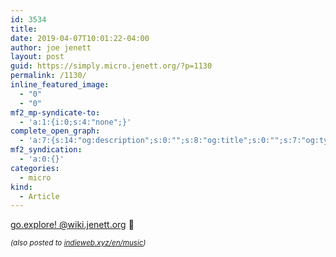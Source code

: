 ```yaml
---
id: 3534
title: 
date: 2019-04-07T10:01:22-04:00
author: joe jenett
layout: post
guid: https://simply.micro.jenett.org/?p=1130
permalink: /1130/
inline_featured_image:
  - "0"
  - "0"
mf2_mp-syndicate-to:
  - 'a:1:{i:0;s:4:"none";}'
complete_open_graph:
  - 'a:7:{s:14:"og:description";s:0:"";s:8:"og:title";s:0:"";s:7:"og:type";s:0:"";s:12:"twitter:card";s:7:"summary";s:15:"twitter:creator";s:0:"";s:19:"twitter:description";s:0:"";s:8:"og:image";s:0:"";}'
mf2_syndication:
  - 'a:0:{}'
categories:
  - micro
kind:
  - Article
---
```

[go.explore! @wiki.jenett.org](https://wiki.jenett.org/go.explore:04-05-19 "go.explore! @wiki.jenett.org") 🎵

<small><em>(also posted to <a class="u-syndication" href="https://indieweb.xyz/en/music">indieweb.xyz/en/music</a>)</em></small>